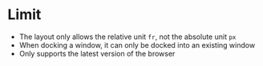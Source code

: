 # Limit

- The layout only allows the relative unit `fr`, not the absolute unit `px`
- When docking a window, it can only be docked into an existing window
- Only supports the latest version of the browser
